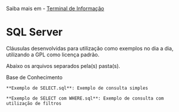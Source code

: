 Saiba mais em - [Terminal de Informação](http://terminaldeinformacao.com)

# SQL Server
Cláusulas desenvolvidas para utilização como exemplos no dia a dia, utilizando a GPL como licença padrão.

Abaixo os arquivos separados pela(s) pasta(s).

Base de Conhecimento

	**Exemplo de SELECT.sql**: Exemplo de consulta simples
	
	**Exemplo de SELECT com WHERE.sql**: Exemplo de consulta com utilização de filtros
	
